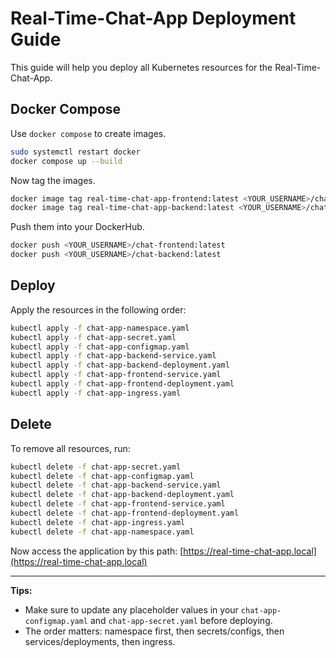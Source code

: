 # Real-Time-Chat-App Deployment Guide

This guide will help you deploy all Kubernetes resources for the Real-Time-Chat-App.

## Docker Compose

Use `docker compose` to create images.

```bash
sudo systemctl restart docker
docker compose up --build

```

Now tag the images.

```bash
docker image tag real-time-chat-app-frontend:latest <YOUR_USERNAME>/chat-frontend:latest
docker image tag real-time-chat-app-backend:latest <YOUR_USERNAME>/chat-backend:latest

```

Push them into your DockerHub.

```bash
docker push <YOUR_USERNAME>/chat-frontend:latest
docker push <YOUR_USERNAME>/chat-backend:latest

```

## Deploy

Apply the resources in the following order:

```bash
kubectl apply -f chat-app-namespace.yaml
kubectl apply -f chat-app-secret.yaml
kubectl apply -f chat-app-configmap.yaml
kubectl apply -f chat-app-backend-service.yaml
kubectl apply -f chat-app-backend-deployment.yaml
kubectl apply -f chat-app-frontend-service.yaml
kubectl apply -f chat-app-frontend-deployment.yaml
kubectl apply -f chat-app-ingress.yaml

```

## Delete

To remove all resources, run:

```bash
kubectl delete -f chat-app-secret.yaml
kubectl delete -f chat-app-configmap.yaml
kubectl delete -f chat-app-backend-service.yaml
kubectl delete -f chat-app-backend-deployment.yaml
kubectl delete -f chat-app-frontend-service.yaml
kubectl delete -f chat-app-frontend-deployment.yaml
kubectl delete -f chat-app-ingress.yaml
kubectl delete -f chat-app-namespace.yaml

```

Now access the application by this path: [https://real-time-chat-app.local](https://real-time-chat-app.local)

---

**Tips:**

- Make sure to update any placeholder values in your `chat-app-configmap.yaml` and `chat-app-secret.yaml` before deploying.
- The order matters: namespace first, then secrets/configs, then services/deployments, then ingress.
